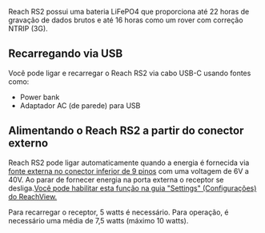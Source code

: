 Reach RS2 possui uma bateria LiFePO4 que proporciona até 22 horas de gravação de dados brutos e até 16 horas como um rover com correção NTRIP (3G). 

## Recarregando via USB

Você pode ligar e recarregar o Reach RS2 via cabo USB-C usando fontes como:

* Power bank
* Adaptador AC (de parede) para USB

## Alimentando o Reach RS2 a partir do conector externo

Reach RS2 pode ligar automaticamente quando a energia é fornecida via [fonte externa no conector inferior de 9 pinos](../specs/#especificacoes-eletricas) com uma voltagem de 6V a 40V. Ao parar de fornecer energia na porta externa o receptor se desliga.[Você pode habilitar esta função na guia "Settings" (Configurações) do ReachView.](reachview/settings.md)

Para recarregar o receptor, 5 watts é necessário. Para operação, é necessário uma média de 7,5 watts (máximo 10 watts).

